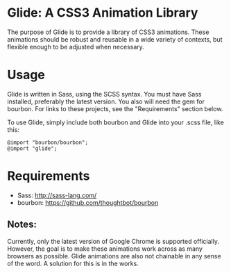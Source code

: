 # Glide: A CSS3 Animation Library

The purpose of Glide is to provide a library of CSS3 animations. These animations should be robust and reusable in a wide variety of contexts, but flexible enough to be adjusted when necessary.

# Usage

Glide is written in Sass, using the SCSS syntax. You must have Sass installed, preferably the latest version. You also will need the gem for bourbon. For links to these projects, see the "Requirements" section below.

To use Glide, simply include both bourbon and Glide into your .scss file, like this:

    @import "bourbon/bourbon";
    @import "glide";


# Requirements

- Sass: http://sass-lang.com/
- bourbon: https://github.com/thoughtbot/bourbon

## Notes:

Currently, only the latest version of Google Chrome is supported officially. However, the goal is to make these animations work across as many browsers as possible. Glide animations are also not chainable in any sense of the word. A solution for this is in the works.
